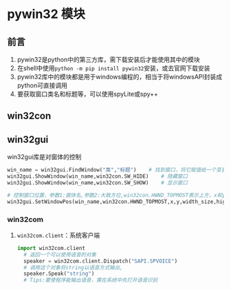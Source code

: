 # pywin32 模块

## 前言

1. pywin32是python中的第三方库，需下载安装后才能使用其中的模块
2. 在shell中使用`python -m pip install pywin32`安装，或去官网下载安装
3. pywin32库中的模块都是用于windows编程的，相当于将windowsAPI封装成python可直接调用
4. 要获取窗口类名和标题等，可以使用spyLite或spy++

## win32con

## win32gui

win32gui库是对窗体的控制

```python
win_name = win32gui.FindWindow("类","标题")    # 找到窗口，将它赋值给一个变量名
win32gui.ShowWindow(win_name,win32con.SW_HIDE)    # 隐藏窗口
win32gui.ShowWindow(win_name,win32con.SW_SHOW)    # 显示窗口

# 控制窗口位置，参数1:窗体名,参数2:大致方位,win32con.HWND_TOPMOST表示上方，x和y是指定x轴和y轴的位置，width_size和height_size是指定窗体的宽和高,win32con.SWP_SHOWWINDOW表示窗体保持显示
win32gui.SetWindowPos(win_name,win32con.HWND_TOPMOST,x,y,width_size,high_size,win32con.SWP_SHOWWINDOW)
```

### win32com

1. `win32com.client`：系统客户端

   ```python
   import win32com.client
     # 返回一个可以使用语音的对象
     speaker = win32com.client.Dispatch("SAPI.SPVOICE")
     # 调用这个对象将string以语音方式输出,
     speaker.Speak("string")
     # Tips:要使程序能输出语音，需在系统中先打开语音识别
   ```
